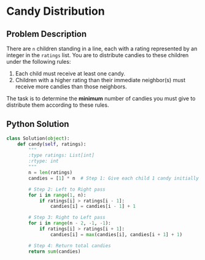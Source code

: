 # Candy Distribution

## Problem Description

There are `n` children standing in a line, each with a rating represented by an integer in the `ratings` list. You are to distribute candies to these children under the following rules:

1. Each child must receive at least one candy.
2. Children with a higher rating than their immediate neighbor(s) must receive more candies than those neighbors.

The task is to determine the **minimum** number of candies you must give to distribute them according to these rules.

## Python Solution

```python
class Solution(object):
    def candy(self, ratings):
        """
        :type ratings: List[int]
        :rtype: int
        """
        n = len(ratings)
        candies = [1] * n  # Step 1: Give each child 1 candy initially

        # Step 2: Left to Right pass
        for i in range(1, n):
            if ratings[i] > ratings[i - 1]:
                candies[i] = candies[i - 1] + 1

        # Step 3: Right to Left pass
        for i in range(n - 2, -1, -1):
            if ratings[i] > ratings[i + 1]:
                candies[i] = max(candies[i], candies[i + 1] + 1)

        # Step 4: Return total candies
        return sum(candies)

